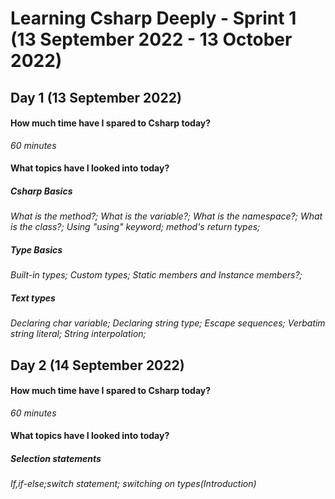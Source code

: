 # Learning Csharp Deeply - Sprint 1 (13 September 2022 - 13 October 2022)
## Day 1 (13 September 2022)
#### How much time have I spared to Csharp today?
_60 minutes_
#### What topics have I looked into today? 
##### Csharp Basics 
_What is the method?; What is the variable?; What is the namespace?; What is the class?; Using "using" keyword; method's return types;_
##### Type Basics
_Built-in types; Custom types; Static members and Instance members?;_

##### Text types
_Declaring char variable; Declaring string type; Escape sequences; Verbatim string literal; String interpolation;_

## Day 2 (14 September 2022)
#### How much time have I spared to Csharp today?
_60 minutes_
#### What topics have I looked into today? 
##### Selection statements
_If,if-else;switch statement; switching on types(Introduction)_
